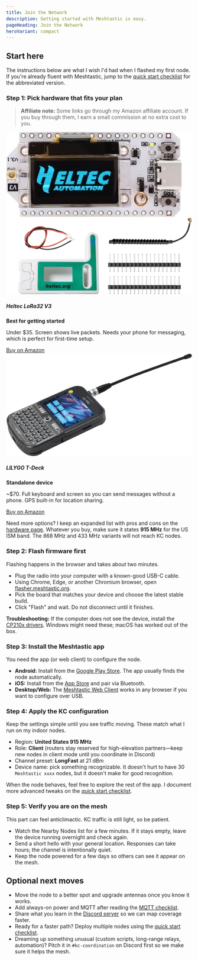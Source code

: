 ```yaml
---
title: Join the Network
description: Getting started with Meshtastic is easy.
pageHeading: Join the Network
heroVariant: compact
---
```


## Start here

The instructions below
are what I wish I'd had when I flashed my first node. If you're already fluent
with Meshtastic, jump to the [quick start checklist](/get-started/quick-start)
for the abbreviated version.

### Step 1: Pick hardware that fits your plan

> **Affiliate note:** Some links go through my Amazon affiliate account. If you
> buy through them, I earn a small commission at no extra cost to you.

<div class="row g-4 mb-4">
  <div class="col-md-6">
    <div class="card h-100">
      <div class="card-body">
        <img src="/src/assets/heltec-v3.jpg" class="img-fluid rounded mb-3" alt="Heltec LoRa32 V3">
        <h5 class="card-title">Heltec LoRa32 V3</h5>
        <p class="card-text"><strong>Best for getting started</strong></p>
        <p class="card-text">Under $35. Screen shows live packets. Needs your phone for messaging, which is perfect for first-time setup.</p>
        <a href="https://www.amazon.com/dp/B0DG5F1YNX?tag=jeremyfuksa00-20" class="btn btn-primary">Buy on Amazon</a>
      </div>
    </div>
  </div>
  <div class="col-md-6">
    <div class="card h-100">
      <div class="card-body">
        <img src="/src/assets/lilygo-t-deck.jpg" class="img-fluid rounded mb-3" alt="LILYGO T-Deck">
        <h5 class="card-title">LILYGO T-Deck</h5>
        <p class="card-text"><strong>Standalone device</strong></p>
        <p class="card-text">~$70. Full keyboard and screen so you can send messages without a phone. GPS built-in for location sharing.</p>
        <a href="https://www.amazon.com/dp/B0FBGTYQH3?tag=jeremyfuksa00-20" class="btn btn-primary">Buy on Amazon</a>
      </div>
    </div>
  </div>
</div>

Need more options? I keep an expanded list with pros and cons on the
[hardware page](/get-started/hardware). Whatever you buy, make sure it states
**915 MHz** for the US ISM band. The 868 MHz and 433 MHz variants will not reach
KC nodes.

### Step 2: Flash firmware first

Flashing happens in the browser and takes about two minutes.

- Plug the radio into your computer with a known-good USB-C cable.
- Using Chrome, Edge, or another Chromium browser, open
  [flasher.meshtastic.org](https://flasher.meshtastic.org).
- Pick the board that matches your device and choose the latest stable build.
- Click "Flash" and wait. Do not disconnect until it finishes.

**Troubleshooting:** If the computer does not see the device, install the
[CP210x drivers](https://www.silabs.com/developers/usb-to-uart-bridge-vcp-drivers).
Windows might need these; macOS has worked out of the box.

### Step 3: Install the Meshtastic app

You need the app (or web client) to configure the node.

- **Android:** Install from the
  [Google Play Store](https://play.google.com/store/apps/details?id=com.geeksville.mesh).
  The app usually finds the node automatically.
- **iOS:** Install from the
  [App Store](https://apps.apple.com/us/app/meshtastic/id1586432531) and pair via
  Bluetooth.
- **Desktop/Web:** The
  [Meshtastic Web Client](https://client.meshtastic.org/) works in any browser if
  you want to configure over USB.

### Step 4: Apply the KC configuration

Keep the settings simple until you see traffic moving. These match what I run on
my indoor nodes.

- Region: **United States 915 MHz**
- Role: **Client** (routers stay reserved for high-elevation partners—keep new nodes in client mode until you coordinate in Discord)
- Channel preset: **LongFast** at 21 dBm
- Device name: pick something recognizable. It doesn't hurt to have 30 `Meshtastic xxxx` nodes, but it doesn't make for good recognition.

When the node behaves, feel free to explore the rest of the app. I document more
advanced tweaks on the [quick start checklist](/get-started/quick-start).

### Step 5: Verify you are on the mesh

This part can feel anticlimactic. KC traffic is still light, so be patient.

- Watch the Nearby Nodes list for a few minutes. If it stays empty, leave the
  device running overnight and check again.
- Send a short hello with your general location. Responses can take hours; the
  channel is intentionally quiet.
- Keep the node powered for a few days so others can see it appear on the mesh.

## Optional next moves

- Move the node to a better spot and upgrade antennas once you know it works.
- Add always-on power and MQTT after reading the
  [MQTT checklist](/get-started/mqtt).
- Share what you learn in the [Discord server](https://discord.gg/eP5VSPKU) so we
  can map coverage faster.
- Ready for a faster path? Deploy multiple nodes using the
  [quick start checklist](/get-started/quick-start).
- Dreaming up something unusual (custom scripts, long-range relays, automation)?
  Pitch it in `#kc-coordination` on Discord first so we make sure it helps the
  mesh.
